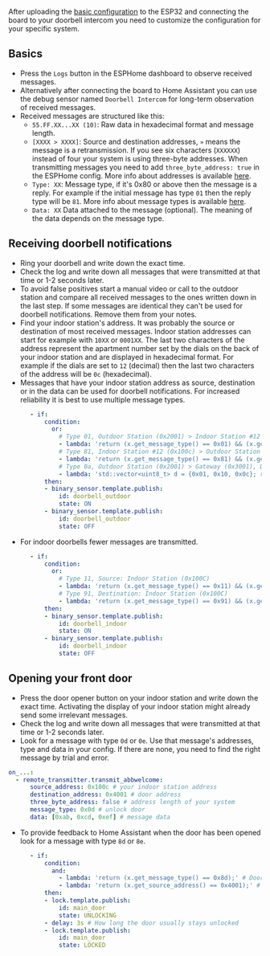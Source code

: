 After uploading the [basic configuration](https://github.com/Mat931/esp32-doorbell-bus-interface/blob/main/how_to_flash.md#esphome-example-configuration) to the ESP32 and connecting the board to your doorbell intercom you need to customize the configuration for your specific system.

## Basics

- Press the `Logs` button in the ESPHome dashboard to observe received messages.
- Alternatively after connecting the board to Home Assistant you can use the debug sensor named `Doorbell Intercom` for long-term observation of received messages.
- Received messages are structured like this:
  - `55.FF.XX...XX (10)`: Raw data in hexadecimal format and message length.
  - `[XXXX > XXXX]`: Source and destination addresses, `»` means the message is a retransmission. If you see six characters (`XXXXXX`) instead of four your system is using three-byte addresses. When transmitting messages you need to add `three_byte_address: true` in the ESPHome config. More info about addresses is available [here](https://github.com/Mat931/esp32-doorbell-bus-interface/wiki/Address-Types).
  - `Type: XX`: Message type, if it's 0x80 or above then the message is a reply. For example if the initial message has type `01` then the reply type will be `81`. More info about message types is available [here](https://github.com/Mat931/esp32-doorbell-bus-interface/wiki/Message-Types).
  - `Data: XX` Data attached to the message (optional). The meaning of the data depends on the message type.

## Receiving doorbell notifications

- Ring your doorbell and write down the exact time.
- Check the log and write down all messages that were transmitted at that time or 1-2 seconds later.
- To avoid false positives start a manual video or call to the outdoor station and compare all received messages to the ones written down in the last step. If some messages are identical they can't be used for doorbell notifications. Remove them from your notes.
- Find your indoor station's address. It was probably the source or destination of most received messages. Indoor station addresses can start for example with `10XX` or `0001XX`. The last two characters of the address represent the apartment number set by the dials on the back of your indoor station and are displayed in hexadecimal format. For example if the dials are set to `12` (decimal) then the last two characters of the address will be `0c` (hexadecimal).
- Messages that have your indoor station address as source, destination or in the data can be used for doorbell notifications. For increased reliability it is best to use multiple message types.

```yaml
      - if:
          condition:
            or:
              # Type 01, Outdoor Station (0x2001) > Indoor Station #12 (0x100c)
              - lambda: 'return (x.get_message_type() == 0x01) && (x.get_source_address() == 0x2001) && (x.get_destination_address() == 0x100c);'
              # Type 81, Indoor Station #12 (0x100c) > Outdoor Station (0x2001)
              - lambda: 'return (x.get_message_type() == 0x81) && (x.get_source_address() == 0x100c) && (x.get_destination_address() == 0x2001);'
              # Type 0a, Outdoor Station (0x2001) > Gateway (0x3001), Data contains indoor station address (0x10, 0x0c)
              - lambda: 'std::vector<uint8_t> d = {0x01, 0x10, 0x0c}; return (x.get_message_type() == 0x0A) && (x.get_source_address() == 0x2001) && (x.get_destination_address() == 0x3001) && (x.get_data() == d);'
          then:
          - binary_sensor.template.publish:
              id: doorbell_outdoor
              state: ON
          - binary_sensor.template.publish:
              id: doorbell_outdoor
              state: OFF
```

- For indoor doorbells fewer messages are transmitted.

```yaml
      - if:
          condition:
            or:
              # Type 11, Source: Indoor Station (0x100C)
              - lambda: 'return (x.get_message_type() == 0x11) && (x.get_source_address() == 0x100c);'
              # Type 91, Destination: Indoor Station (0x100C)
              - lambda: 'return (x.get_message_type() == 0x91) && (x.get_destination_address() == 0x100c);'
          then:
          - binary_sensor.template.publish:
              id: doorbell_indoor
              state: ON
          - binary_sensor.template.publish:
              id: doorbell_indoor
              state: OFF
```

## Opening your front door

- Press the door opener button on your indoor station and write down the exact time. Activating the display of your indoor station might already send some irrelevant messages.
- Check the log and write down all messages that were transmitted at that time or 1-2 seconds later.
- Look for a message with type `0d` or `0e`. Use that message's addresses, type and data in your config. If there are none, you need to find the right message by trial and error.

```yaml
on_...:
  - remote_transmitter.transmit_abbwelcome:
      source_address: 0x100c # your indoor station address
      destination_address: 0x4001 # door address
      three_byte_address: false # address length of your system
      message_type: 0x0d # unlock door
      data: [0xab, 0xcd, 0xef] # message data
```

- To provide feedback to Home Assistant when the door has been opened look for a message with type `8d` or `8e`.

```yaml
      - if:
          condition:
            and:
              - lambda: 'return (x.get_message_type() == 0x8d);' # Door opener response
              - lambda: 'return (x.get_source_address() == 0x4001);' # Door address
          then:
          - lock.template.publish:
              id: main_door
              state: UNLOCKING
          - delay: 3s # How long the door usually stays unlocked
          - lock.template.publish:
              id: main_door
              state: LOCKED
```
